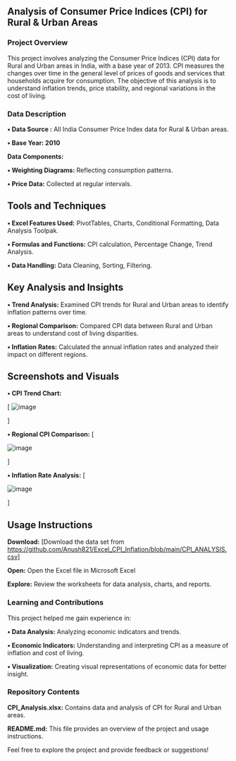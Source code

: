 ## Analysis of Consumer Price Indices (CPI) for Rural & Urban Areas ##
### Project Overview ###
This project involves analyzing the Consumer Price Indices (CPI) data for Rural and Urban areas in India, with a base year of 2013. CPI measures the changes over time in the general level of prices of goods and services that households acquire for consumption. The objective of this analysis is to understand inflation trends, price stability, and regional variations in the cost of living.

### Data Description ###
**• Data Source :** All India Consumer Price Index data for Rural & Urban areas.

**• Base Year: 2010**

**Data Components:**
  
  **• Weighting Diagrams:** Reflecting consumption patterns.

  **• Price Data:** Collected at regular intervals.

## Tools and Techniques ##
  **• Excel Features Used:** PivotTables, Charts, Conditional Formatting, Data Analysis Toolpak.
  
  **• Formulas and Functions:** CPI calculation, Percentage Change, Trend Analysis.
  
  **• Data Handling:** Data Cleaning, Sorting, Filtering.
  
## Key Analysis and Insights ##

**• Trend Analysis:** Examined CPI trends for Rural and Urban areas to identify inflation patterns over time.

**• Regional Comparison:** Compared CPI data between Rural and Urban areas to understand cost of living disparities.

**• Inflation Rates:** Calculated the annual inflation rates and analyzed their impact on different regions.

## Screenshots and Visuals ##

**• CPI Trend Chart:** 

[
 ![image](https://github.com/user-attachments/assets/f8508d11-9802-4f85-933e-0b16fa2e2c2d)

]

**• Regional CPI Comparison:** 
[

![image](https://github.com/user-attachments/assets/41d05400-1439-45da-958c-d4d32cbe303d)

]

**• Inflation Rate Analysis:** 
[

![image](https://github.com/user-attachments/assets/2258c428-897a-4d3d-9e68-7276e7e3fbfc)

]

## Usage Instructions ##
**Download:**  [Download the data set from https://github.com/Anush821/Excel_CPI_Inflation/blob/main/CPI_ANALYSIS.csv]

**Open:** Open the Excel file in Microsoft Excel 

**Explore:** Review the worksheets for data analysis, charts, and reports.

### Learning and Contributions ###

This project helped me gain experience in:

**• Data Analysis:** Analyzing economic indicators and trends.

**• Economic Indicators:** Understanding and interpreting CPI as a measure of inflation and cost of living.

**• Visualization:** Creating visual representations of economic data for better insight.

### Repository Contents ###
**CPI_Analysis.xlsx:** Contains data and analysis of CPI for Rural and Urban areas.

**README.md:** This file provides an overview of the project and usage instructions.

Feel free to explore the project and provide feedback or suggestions!
